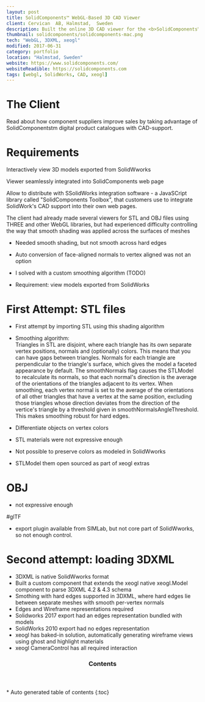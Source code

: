 ```yaml
---
layout: post
title: SolidComponents™ WebGL-Based 3D CAD Viewer
client: Cervican  AB, Halmstad,  Sweden
description: Built the online 3D CAD viewer for the <b>SolidComponents™</b> product catalog.  
thumbnail: solidcomponents/solidcomponents-mac.png
tech: "WebGL, 3DXML, xeogl"
modified: 2017-06-31
category: portfolio
location: "Halmstad, Sweden"
website: https://www.solidcomponents.com/
websiteReadible: https://solidcomponents.com
tags: [webgl, SolidWorks, CAD, xeogl]
---
```


# The Client



 
 Read about how component suppliers improve sales by taking advantage of SolidComponentstm digital product catalogues with CAD-support.

# Requirements 

Interactively view 3D models exported from SolidWworks

Viewer seamlessly integrated into SolidComponents web page

Allow to distribute with SSolidWorks integration software - a JavaSCript library called "SolidComponents Toolbox", that 
customers use to integrate SolidWork's CAD support into their own web pages.

The client had already made several viewers for STL and OBJ files using THREE and other WebGL libraries, but had 
experienced difficulty controlling the way that smooth shading was applied across the surfaces of meshes

- Needed  smooth shading, but not smooth across hard edges
- Auto conversion of face-aligned normals to vertex aligned was not an option

- I solved with a custom smoothing algorithm (TODO)
- Requirement: view models exported from SolidWorks

# First Attempt:  STL files

- First attempt by importing STL using this shading algorithm
- Smoothing algorithm:  
Triangles in STL are disjoint, where each triangle has its own separate vertex positions, normals and (optionally) colors. 
This means that you can have gaps between triangles. Normals for each triangle are perpendicular to the triangle's surface, 
which gives the model a faceted appearance by default. The smoothNormals flag causes the STLModel to recalculate its normals, 
so that each normal's direction is the average of the orientations of the triangles adjacent to its vertex. When smoothing, 
each vertex normal is set to the average of the orientations of all other triangles that have a vertex at the same position, 
excluding those triangles whose direction deviates from the direction of the vertice's triangle by a threshold given in 
smoothNormalsAngleThreshold. This makes smoothing robust for hard edges.

- Differentiate objects on vertex colors
- STL materials were not expressive enough
- Not possible to preserve colors as modeled in  SolidWworks
- STLModel them open sourced as part of xeogl extras

# OBJ

- not expressive enough

#glTF

- export plugin available from SIMLab, but not core part of SolidWworks, so not enough control.

# Second attempt: loading 3DXML

- 3DXML is native SolidWworks format
- Built a custom component that extends the xeogl native xeogl.Model component to parse 3DXML 4.2 & 4.3 schema
- Smothing with hard edges supported in 3DXML,  where hard edges lie between  separate meshes with smooth per-vertex normals
- Edges and Wireframe representations required 
- Solidworks 2017 export had an edges representation bundled with models
- SolidWorks 2010 export had no edges representation
- xeogl has baked-in solution, automatically generating wireframe views using ghost and highlight materials
- xeogl  CameraControl has all required interaction



<section id="table-of-contents" class="toc">
  <header>
    <h3>Contents</h3>
  </header>
<div id="drawer" markdown="1">
*  Auto generated table of contents
{:toc}
</div>
</section><!-- /#table-of-contents -->


